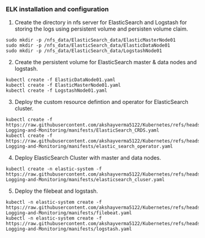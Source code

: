 ### ELK installation and configuration

1. Create the directory in nfs server for ElasticSearch and Logstash for storing the logs using persistent volume and persisten volume claim. 
```
sudo mkdir -p /nfs_data/ElasticSearch_data/ElasticMasterNode01
sudo mkdir -p /nfs_data/ElasticSearch_data/ElasticDataNode01
sudo mkdir -p /nfs_data/ElasticSearch_data/LogstashNode01
```
2. Create the persistent volume for ElasticSearch master & data nodes and logstash. 
```
kubectl create -f ElasticDataNode01.yaml
kubectl create -f ElasticMasterNode01.yaml
kubectl create -f LogstashNode01.yaml
```
3. Deploy the custom resource defintion and operator for ElasticSearch cluster. 
```
kubectl create -f https://raw.githubusercontent.com/akshayverma5122/Kubernetes/refs/heads/master/cka/04-Logging-and-Monitoring/manifests/ElasticSearch_CRDS.yaml
kubectl create -f https://raw.githubusercontent.com/akshayverma5122/Kubernetes/refs/heads/master/cka/04-Logging-and-Monitoring/manifests/elastic_search_operator.yaml
```
4. Deploy ElasticSearch Cluster with master and data nodes. 
```
kubectl create -n elastic-system -f https://raw.githubusercontent.com/akshayverma5122/Kubernetes/refs/heads/master/cka/04-Logging-and-Monitoring/manifests/elasticsearch_cluser.yaml
```
5. Deploy the filebeat and logstash. 
```
kubectl -n elastic-system create -f https://raw.githubusercontent.com/akshayverma5122/Kubernetes/refs/heads/master/cka/04-Logging-and-Monitoring/manifests/filebeat.yaml
kubectl -n elastic-system create -f https://raw.githubusercontent.com/akshayverma5122/Kubernetes/refs/heads/master/cka/04-Logging-and-Monitoring/manifests/logstash.yaml
```


